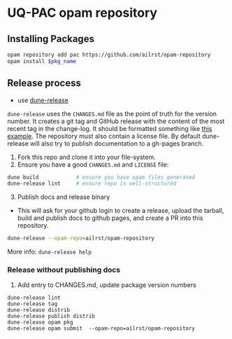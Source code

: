 

# UQ-PAC  opam repository


## Installing Packages

```sh
opam repository add pac https://github.com/ailrst/opam-repository
opam install $pkg_name
```

## Release process

- use [dune-release](https://github.com/tarides/dune-release)

`dune-release` uses the `CHANGES.md` file as the point of truth for the version number.
It creates a git tag and GitHub release with the content of the most recent tag in the change-log. 
It should be formatted something like [this example](https://raw.githubusercontent.com/UQ-PAC/aslp-rpc/refs/heads/main/CHANGES.md).
The repository must also contain a license file. By default dune-release will also try to publish
documentation to a gh-pages branch.

1. Fork this repo and clone it into your file-system.
2. Ensure you have a good `CHANGES.md` and `LICENSE` file:

```sh
dune build            # ensure you have opam files generated
dune-release lint     # ensure repo is well-structured
```
  
3. Publish docs and release binary

- This will ask for your github login to create a release, upload the tarball, build and publish docs to github pages, and create a 
PR into this repository.

```sh
dune-release --opam-repo=ailrst/opam-repository
```

More info: `dune-release help`

### Release without publishing docs

1. Add entry to CHANGES.md, update package version numbers

```
dune-release lint
dune-release tag
dune-release distrib
dune-release publish distrib
dune-release opam pkg
dune-release opam submit  --opam-repo=ailrst/opam-repository
```
